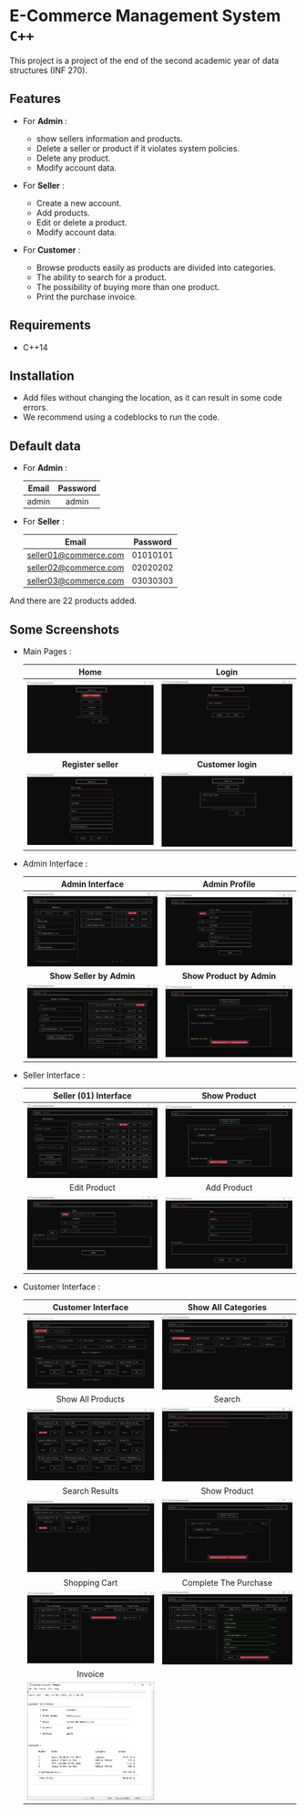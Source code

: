 # E-Commerce Management System `C++`
This project is a project of the end of the second academic year of data structures (INF 270).

## Features

* For **Admin** :
  * show sellers information and products.
  * Delete a seller or product if it violates system policies.
  * Delete any product.
  * Modify account data.

* For **Seller** :
  * Create a new account.
  * Add products.
  * Edit or delete a product.
  * Modify account data.
* For **Customer** :
  * Browse products easily as products are divided into categories.
  * The ability to search for a product.
  * The possibility of buying more than one product.
  * Print the purchase invoice.

## Requirements

* C++14

  

## Installation

* Add files without changing the location, as it can result in some code errors.
* We recommend using a codeblocks to run the code.



## Default data

* For **Admin** :	

    | Email | Password |
    | :---: | :------: |
    | admin |  admin   |


* For **Seller** :	

    |         Email         | Password |
    | :-------------------: | :------: |
    | seller01@commerce.com | 01010101 |
    | seller02@commerce.com | 02020202 |
    | seller03@commerce.com | 03030303 |

And there are 22 products added.

## Some Screenshots

* Main Pages :

  |                    Home                     |                     Login                      |
  | :-----------------------------------------: | :--------------------------------------------: |
  |       ![Home](.\screenshots\home.png)       |       ![Login](.\screenshots\login.png)        |
  |                    **Register seller**          |                     **Customer  login**            |
  |       ![Home](.\screenshots\register.png)   |     ![Login](.\screenshots\customer_login.png) |



* Admin Interface :

  |               Admin Interface               |                 Admin Profile                  |
  | :-----------------------------------------: | :--------------------------------------------: |
  | ![Admin](.\screenshots\admin_interface.png) |   ![Admin Profile](.\screenshots\admin_profile.png)    |
  |           **Show Seller by Admin**          |                     **Show Product by Admin**          |
  | ![Show Seller by Admin](.\screenshots\show_seller_by_admin.png) |   ![Show Product by Admin](.\screenshots\show_product_admin.png)    |



* Seller Interface :
  
  |            Seller (01) Interface            |                  Show Product                  |
  | :-----------------------------------------: | :--------------------------------------------: |
  |   ![Seller](.\screenshots\seller_01.png)    | ![Show Product](.\screenshots\show_product_seller.png) |
  |                Edit Product                 |               Add Product               |
  | ![Edit Product](.\screenshots\edit_product.png) | ![Add Product](.\screenshots\add_product.png) |



* Customer Interface :

  |                    Customer Interface                     |                     Show All Categories                      |
  | :-------------------------------------------------------: | :----------------------------------------------------------: |
  |     ![Customer](.\screenshots\customer_interface.png)     | ![Show all Categories](.\screenshots\show_all_categories.png) |
  |                     Show All Products                     |                            Search                            |
  | ![Show all Products](.\screenshots\Show_all_products.png) |             ![Search](.\screenshots\search.png)              |
  |                      Search Results                       |                         Show Product                         |
  |    ![Search Results](.\screenshots\search_results.png)    |   ![Show Product](.\screenshots\show_product_customer.png)   |
  |                       Shopping Cart                       |                    Complete The Purchase                     |
  |     ![Shopping Cart](.\screenshots\shopping_cart.png)     | ![Complete The Purchase](.\screenshots\complete_purchase.png) |
  |                          Invoice                          |                                                              |
  |      ![Invoice](.\screenshots\Customer_invoice.png)       |                                                              |
